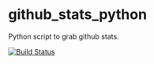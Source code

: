 # github_stats_python
Python script to grab github stats.

[![Build Status](https://travis-ci.org/welcheb/github_stats_python.svg?branch=master)](https://travis-ci.org/welcheb/github_stats_python)
